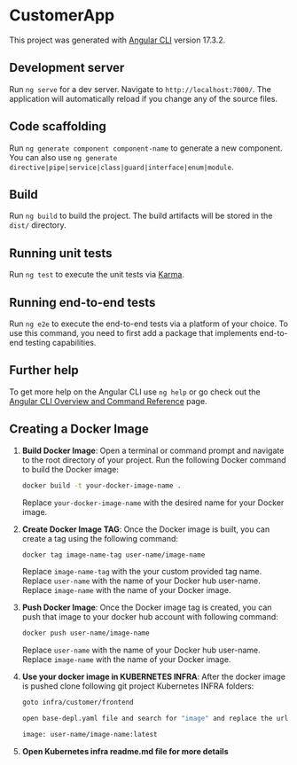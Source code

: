 # CustomerApp

This project was generated with [Angular CLI](https://github.com/angular/angular-cli) version 17.3.2.

## Development server

Run `ng serve` for a dev server. Navigate to `http://localhost:7000/`. The application will automatically reload if you change any of the source files.

## Code scaffolding

Run `ng generate component component-name` to generate a new component. You can also use `ng generate directive|pipe|service|class|guard|interface|enum|module`.

## Build

Run `ng build` to build the project. The build artifacts will be stored in the `dist/` directory.

## Running unit tests

Run `ng test` to execute the unit tests via [Karma](https://karma-runner.github.io).

## Running end-to-end tests

Run `ng e2e` to execute the end-to-end tests via a platform of your choice. To use this command, you need to first add a package that implements end-to-end testing capabilities.

## Further help

To get more help on the Angular CLI use `ng help` or go check out the [Angular CLI Overview and Command Reference](https://angular.io/cli) page.

## Creating a Docker Image

1. **Build Docker Image**: Open a terminal or command prompt and navigate to the root directory of your project. Run the following Docker command to build the Docker image:

   ```bash
   docker build -t your-docker-image-name .
   ```

   Replace `your-docker-image-name` with the desired name for your Docker image.

2. **Create Docker Image TAG**: Once the Docker image is built, you can create a tag using the following command:

   ```bash
   docker tag image-name-tag user-name/image-name
   ```

   Replace `image-name-tag` with the your custom provided tag name.
   Replace `user-name` with the name of your Docker hub user-name.
   Replace `image-name` with the name of your Docker image.

3. **Push Docker Image**: Once the Docker image tag is created, you can push that image to your docker hub account with following command:

   ```bash
   docker push user-name/image-name
   ```

   Replace `user-name` with the name of your Docker hub user-name.
   Replace `image-name` with the name of your Docker image.

4. **Use your docker image in KUBERNETES INFRA**: After the docker image is pushed clone following git project Kubernetes INFRA folders:

   ```bash
   goto infra/customer/frontend

   open base-depl.yaml file and search for "image" and replace the url with your docker hub image url

   image: user-name/image-name:latest

   ```

5. **Open Kubernetes infra readme.md file for more details**
